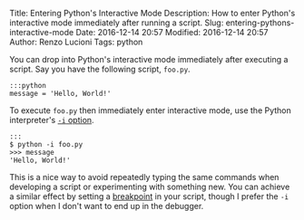 Title: Entering Python's Interactive Mode
Description: How to enter Python's interactive mode immediately after running a script.
Slug: entering-pythons-interactive-mode
Date: 2016-12-14 20:57
Modified: 2016-12-14 20:57
Author: Renzo Lucioni
Tags: python

You can drop into Python's interactive mode immediately after executing a script. Say you have the following script, `foo.py`.

    :::python
    message = 'Hello, World!'

To execute `foo.py` then immediately enter interactive mode, use the Python interpreter's [`-i` option](https://docs.python.org/3/using/cmdline.html#cmdoption-i).

    :::
    $ python -i foo.py
    >>> message
    'Hello, World!'

This is a nice way to avoid repeatedly typing the same commands when developing a script or experimenting with something new. You can achieve a similar effect by setting a [breakpoint](https://docs.python.org/3/library/pdb.html#pdb.set_trace) in your script, though I prefer the `-i` option when I don't want to end up in the debugger.
